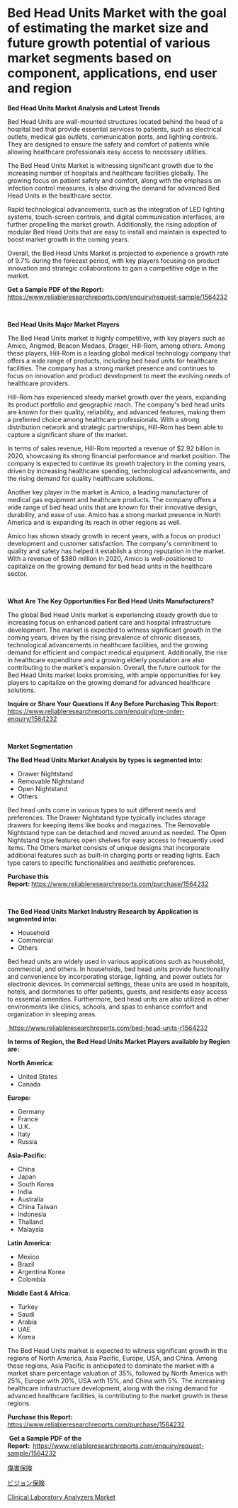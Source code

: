 <p><h1>Bed Head Units Market with the goal of estimating the market size and future growth potential of various market segments based on component, applications, end user and region</h1></p><p><strong>Bed Head Units Market Analysis and Latest Trends</strong></p>
<p><p>Bed Head Units are wall-mounted structures located behind the head of a hospital bed that provide essential services to patients, such as electrical outlets, medical gas outlets, communication ports, and lighting controls. They are designed to ensure the safety and comfort of patients while allowing healthcare professionals easy access to necessary utilities.</p><p>The Bed Head Units Market is witnessing significant growth due to the increasing number of hospitals and healthcare facilities globally. The growing focus on patient safety and comfort, along with the emphasis on infection control measures, is also driving the demand for advanced Bed Head Units in the healthcare sector.</p><p>Rapid technological advancements, such as the integration of LED lighting systems, touch-screen controls, and digital communication interfaces, are further propelling the market growth. Additionally, the rising adoption of modular Bed Head Units that are easy to install and maintain is expected to boost market growth in the coming years.</p><p>Overall, the Bed Head Units Market is projected to experience a growth rate of 9.7% during the forecast period, with key players focusing on product innovation and strategic collaborations to gain a competitive edge in the market.</p></p>
<p><strong>Get a Sample PDF of the Report:&nbsp;</strong> <a href="https://www.reliableresearchreports.com/enquiry/request-sample/1564232">https://www.reliableresearchreports.com/enquiry/request-sample/1564232</a></p>
<p>&nbsp;</p>
<p><strong>Bed Head Units Major Market Players</strong></p>
<p><p>The Bed Head Units market is highly competitive, with key players such as Amico, Arigmed, Beacon Medaes, Drager, Hill-Rom, among others. Among these players, Hill-Rom is a leading global medical technology company that offers a wide range of products, including bed head units for healthcare facilities. The company has a strong market presence and continues to focus on innovation and product development to meet the evolving needs of healthcare providers.</p><p>Hill-Rom has experienced steady market growth over the years, expanding its product portfolio and geographic reach. The company's bed head units are known for their quality, reliability, and advanced features, making them a preferred choice among healthcare professionals. With a strong distribution network and strategic partnerships, Hill-Rom has been able to capture a significant share of the market.</p><p>In terms of sales revenue, Hill-Rom reported a revenue of $2.92 billion in 2020, showcasing its strong financial performance and market position. The company is expected to continue its growth trajectory in the coming years, driven by increasing healthcare spending, technological advancements, and the rising demand for quality healthcare solutions.</p><p>Another key player in the market is Amico, a leading manufacturer of medical gas equipment and healthcare products. The company offers a wide range of bed head units that are known for their innovative design, durability, and ease of use. Amico has a strong market presence in North America and is expanding its reach in other regions as well.</p><p>Amico has shown steady growth in recent years, with a focus on product development and customer satisfaction. The company's commitment to quality and safety has helped it establish a strong reputation in the market. With a revenue of $380 million in 2020, Amico is well-positioned to capitalize on the growing demand for bed head units in the healthcare sector.</p></p>
<p>&nbsp;</p>
<p><strong>What Are The Key Opportunities For Bed Head Units Manufacturers?</strong></p>
<p><p>The global Bed Head Units market is experiencing steady growth due to increasing focus on enhanced patient care and hospital infrastructure development. The market is expected to witness significant growth in the coming years, driven by the rising prevalence of chronic diseases, technological advancements in healthcare facilities, and the growing demand for efficient and compact medical equipment. Additionally, the rise in healthcare expenditure and a growing elderly population are also contributing to the market's expansion. Overall, the future outlook for the Bed Head Units market looks promising, with ample opportunities for key players to capitalize on the growing demand for advanced healthcare solutions.</p></p>
<p><strong>Inquire or Share Your Questions If Any Before Purchasing This Report:</strong> <a href="https://www.reliableresearchreports.com/enquiry/pre-order-enquiry/1564232">https://www.reliableresearchreports.com/enquiry/pre-order-enquiry/1564232</a></p>
<p>&nbsp;</p>
<p><strong>Market Segmentation</strong></p>
<p><strong>The Bed Head Units Market Analysis by types is segmented into:</strong></p>
<p><ul><li>Drawer Nightstand</li><li>Removable Nightstand</li><li>Open Nightstand</li><li>Others</li></ul></p>
<p><p>Bed head units come in various types to suit different needs and preferences. The Drawer Nightstand type typically includes storage drawers for keeping items like books and magazines. The Removable Nightstand type can be detached and moved around as needed. The Open Nightstand type features open shelves for easy access to frequently used items. The Others market consists of unique designs that incorporate additional features such as built-in charging ports or reading lights. Each type caters to specific functionalities and aesthetic preferences.</p></p>
<p><strong>Purchase this Report:&nbsp;</strong><a href="https://www.reliableresearchreports.com/purchase/1564232">https://www.reliableresearchreports.com/purchase/1564232</a></p>
<p>&nbsp;</p>
<p><strong>The Bed Head Units Market Industry Research by Application is segmented into:</strong></p>
<p><ul><li>Household</li><li>Commercial</li><li>Others</li></ul></p>
<p><p>Bed head units are widely used in various applications such as household, commercial, and others. In households, bed head units provide functionality and convenience by incorporating storage, lighting, and power outlets for electronic devices. In commercial settings, these units are used in hospitals, hotels, and dormitories to offer patients, guests, and residents easy access to essential amenities. Furthermore, bed head units are also utilized in other environments like clinics, schools, and spas to enhance comfort and organization in sleeping areas.</p></p>
<p><a href="https://www.reliableresearchreports.com/bed-head-units-r1564232">&nbsp;https://www.reliableresearchreports.com/bed-head-units-r1564232</a></p>
<p><strong>In terms of Region, the Bed Head Units Market Players available by Region are:</strong></p>
<p>
    <p> <strong> North America: </strong>
        <ul>
            <li>United States</li>
            <li>Canada</li>
        </ul>
        </p> 
    <p> <strong> Europe: </strong>
        <ul>
            <li>Germany</li>
            <li>France</li>
            <li>U.K.</li>
            <li>Italy</li>
            <li>Russia</li>
        </ul>
        </p> 
    <p> <strong> Asia-Pacific: </strong>
        <ul>
            <li>China</li>
            <li>Japan</li>
            <li>South Korea</li>
            <li>India</li>
            <li>Australia</li>
            <li>China Taiwan</li>
            <li>Indonesia</li>
            <li>Thailand</li>
            <li>Malaysia</li>
        </ul>
        </p> 
    <p> <strong> Latin America: </strong>
        <ul>
            <li>Mexico</li>
            <li>Brazil</li>
            <li>Argentina Korea</li>
            <li>Colombia</li>
        </ul>
        </p> 
    <p> <strong> Middle East & Africa: </strong>
        <ul>
            <li>Turkey</li>
            <li>Saudi</li>
            <li>Arabia</li>
            <li>UAE</li>
            <li>Korea</li>
        </ul>
    </p>
    </p>
<p><p>The Bed Head Units market is expected to witness significant growth in the regions of North America, Asia Pacific, Europe, USA, and China. Among these regions, Asia Pacific is anticipated to dominate the market with a market share percentage valuation of 35%, followed by North America with 25%, Europe with 20%, USA with 15%, and China with 5%. The increasing healthcare infrastructure development, along with the rising demand for advanced healthcare facilities, is contributing to the market growth in these regions.</p></p>
<p><strong>Purchase this Report: </strong><a href="https://www.reliableresearchreports.com/purchase/1564232">https://www.reliableresearchreports.com/purchase/1564232</a></p>
<p>&nbsp;<strong>Get a Sample PDF of the Report:&nbsp;&nbsp;</strong><a href="https://www.reliableresearchreports.com/enquiry/request-sample/1564232">https://www.reliableresearchreports.com/enquiry/request-sample/1564232</a></p>
<p><strong></strong></p>
<p><p><a href="https://github.com/mares423/Market-Research-Report-List-1/blob/main/517765348011.md">傷害保険</a></p><p><a href="https://github.com/SarahFahey88/Market-Research-Report-List-1/blob/main/883386848010.md">ビジョン保険</a></p><p><a href="https://github.com/JameTravis/Market-Research-Report-List-4/blob/main/clinical-laboratory-analyzers-market.md">Clinical Laboratory Analyzers Market</a></p></p>